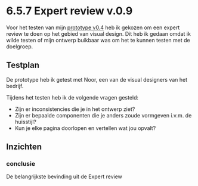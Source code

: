 # 6.5.7 Expert review v.0.9

Voor het testen van mijn [prototype v0.4](../4.-ontwerpfase/4.4-prototype-v.0.4.md) heb ik gekozen om een expert review te doen op het gebied van visual design. Dit heb ik gedaan omdat ik wilde testen of mijn ontwerp buikbaar was om het te  kunnen testen met de doelgroep. 

## Testplan 

De prototype heb ik getest met Noor, een van de visual designers van het bedrijf. 

Tijdens het testen heb ik de volgende vragen gesteld:

* Zijn er inconsistencies die je in het ontwerp ziet?
* Zijn er bepaalde componenten die je anders zoude vormgeven i.v.m. de huisstijl?
* Kun je elke pagina doorlopen en vertellen wat jou opvalt?

## Inzichten

####  

### conclusie

De belangrijkste bevinding uit de Expert review 

